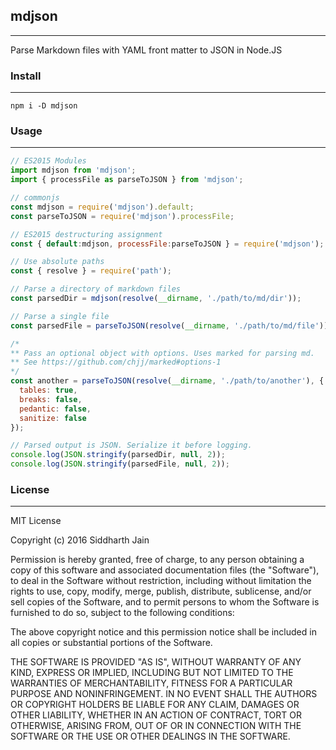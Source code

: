 ## mdjson
---
Parse Markdown files with YAML front matter to JSON in Node.JS

### Install
---
```
npm i -D mdjson
```
### Usage
---
```js
// ES2015 Modules
import mdjson from 'mdjson';
import { processFile as parseToJSON } from 'mdjson';

// commonjs
const mdjson = require('mdjson').default;
const parseToJSON = require('mdjson').processFile;

// ES2015 destructuring assignment
const { default:mdjson, processFile:parseToJSON } = require('mdjson');

// Use absolute paths
const { resolve } = require('path');

// Parse a directory of markdown files
const parsedDir = mdjson(resolve(__dirname, './path/to/md/dir'));

// Parse a single file
const parsedFile = parseToJSON(resolve(__dirname, './path/to/md/file'));

/*
** Pass an optional object with options. Uses marked for parsing md.
** See https://github.com/chjj/marked#options-1
*/
const another = parseToJSON(resolve(__dirname, './path/to/another'), {
  tables: true,
  breaks: false,
  pedantic: false,
  sanitize: false
});

// Parsed output is JSON. Serialize it before logging.
console.log(JSON.stringify(parsedDir, null, 2));
console.log(JSON.stringify(parsedFile, null, 2));

```
### License
---
MIT License

Copyright (c) 2016 Siddharth Jain

Permission is hereby granted, free of charge, to any person obtaining a copy
of this software and associated documentation files (the "Software"), to deal
in the Software without restriction, including without limitation the rights
to use, copy, modify, merge, publish, distribute, sublicense, and/or sell
copies of the Software, and to permit persons to whom the Software is
furnished to do so, subject to the following conditions:

The above copyright notice and this permission notice shall be included in all
copies or substantial portions of the Software.

THE SOFTWARE IS PROVIDED "AS IS", WITHOUT WARRANTY OF ANY KIND, EXPRESS OR
IMPLIED, INCLUDING BUT NOT LIMITED TO THE WARRANTIES OF MERCHANTABILITY,
FITNESS FOR A PARTICULAR PURPOSE AND NONINFRINGEMENT. IN NO EVENT SHALL THE
AUTHORS OR COPYRIGHT HOLDERS BE LIABLE FOR ANY CLAIM, DAMAGES OR OTHER
LIABILITY, WHETHER IN AN ACTION OF CONTRACT, TORT OR OTHERWISE, ARISING FROM,
OUT OF OR IN CONNECTION WITH THE SOFTWARE OR THE USE OR OTHER DEALINGS IN THE
SOFTWARE.
